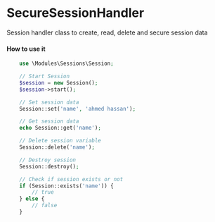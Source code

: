 # SecureSessionHandler
Session handler class to create, read, delete and secure session data

#### How to use it

```php
	use \Modules\Sessions\Session;

	// Start Session
	$session = new Session();
	$session->start();

	// Set session data
	Session::set('name', 'ahmed hassan');

	// Get session data
	echo Session::get('name');

	// Delete session variable
	Session::delete('name');

	// Destroy session
	Session::destroy();

	// Check if session exists or not
	if (Session::exists('name')) {
		// true
	} else {
		// false
	}
```
